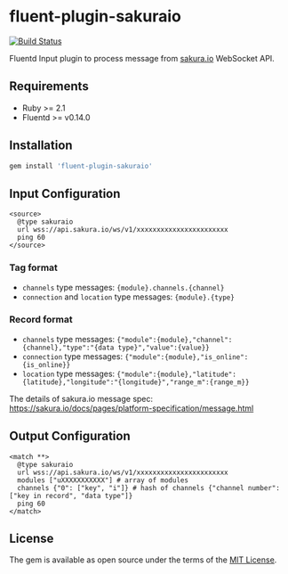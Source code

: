 # fluent-plugin-sakuraio

[![Build Status](https://travis-ci.org/sakuraio/fluent-plugin-sakuraio.svg?branch=master)](https://travis-ci.org/sakuraio/fluent-plugin-sakuraio)

Fluentd Input plugin to process message from [sakura.io](https://sakura.io) WebSocket API.

## Requirements

* Ruby >= 2.1
* Fluentd >= v0.14.0

## Installation

```ruby
gem install 'fluent-plugin-sakuraio'
```

## Input Configuration

```
<source>
  @type sakuraio
  url wss://api.sakura.io/ws/v1/xxxxxxxxxxxxxxxxxxxxxxx
  ping 60
</source>
```

### Tag format

* `channels` type messages: `{module}.channels.{channel}`
* `connection` and `location` type messages: `{module}.{type}`

### Record format

* `channels` type messages: `{"module":{module},"channel":{channel},"type":"{data type}","value":{value}}`
* `connection` type messages: `{"module":{module},"is_online":{is_online}}`
* `location` type messages: `{"module":{module},"latitude":{latitude},"longitude":"{longitude}","range_m":{range_m}}`

The details of sakura.io message spec: https://sakura.io/docs/pages/platform-specification/message.html

## Output Configuration

```
<match **>
  @type sakuraio
  url wss://api.sakura.io/ws/v1/xxxxxxxxxxxxxxxxxxxxxxx
  modules ["uXXXXXXXXXXX"] # array of modules
  channels {"0": ["key", "i"]} # hash of channels {"channel number": ["key in record", "data type"]}
  ping 60
</match>
```

## License

The gem is available as open source under the terms of the [MIT License](http://opensource.org/licenses/MIT).

